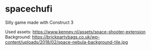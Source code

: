 # spacechufi
Silly game made with Construct 3

Used assets: https://www.kenney.nl/assets/space-shooter-extension
Background: https://brickpartybags.co.uk/wp-content/uploads/2018/02/space-nebula-background-tile.jpg
